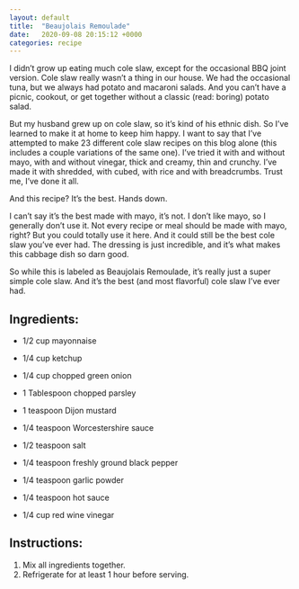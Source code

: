 ```yaml
---
layout: default
title:  "Beaujolais Remoulade"
date:   2020-09-08 20:15:12 +0000
categories: recipe
---
```

I didn’t grow up eating much cole slaw, except for the occasional BBQ joint version. Cole slaw really wasn’t a thing in our house. We had the occasional tuna, but we always had potato and macaroni salads. And you can’t have a picnic, cookout, or get together without a classic (read: boring) potato salad.

But my husband grew up on cole slaw, so it’s kind of his ethnic dish. So I’ve learned to make it at home to keep him happy. I want to say that I’ve attempted to make 23 different cole slaw recipes on this blog alone (this includes a couple variations of the same one). I’ve tried it with and without mayo, with and without vinegar, thick and creamy, thin and crunchy. I’ve made it with shredded, with cubed, with rice and with breadcrumbs. Trust me, I’ve done it all.

And this recipe? It’s the best. Hands down.

I can’t say it’s the best made with mayo, it’s not. I don’t like mayo, so I generally don’t use it. Not every recipe or meal should be made with mayo, right? But you could totally use it here. And it could still be the best cole slaw you’ve ever had. The dressing is just incredible, and it’s what makes this cabbage dish so darn good.

So while this is labeled as Beaujolais Remoulade, it’s really just a super simple cole slaw. And it’s the best (and most flavorful) cole slaw I’ve ever had.


## Ingredients:

- 1/2 cup mayonnaise
- 1/4 cup ketchup
- 1/4 cup chopped green onion

- 1 Tablespoon chopped parsley
- 1 teaspoon Dijon mustard
- 1/4 teaspoon Worcestershire sauce
- 1/2 teaspoon salt
- 1/4 teaspoon freshly ground black pepper
- 1/4 teaspoon garlic powder
- 1/4 teaspoon hot sauce
- 1/4 cup red wine vinegar

## Instructions:

1. Mix all ingredients together.
2. Refrigerate for at least 1 hour before serving.

